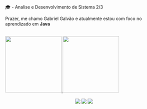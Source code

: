 🎓 - Analise e Desenvolvimento de Sistema 2/3

Prazer, me chamo Gabriel Galvão e atualmente estou com foco no aprendizado em <strong>Java</strong>

<br>

<div align="center" style="display: flex;">
  <a href="https://github.com/luisfe1ipe">
  <img height="180em" src="https://github-readme-stats.vercel.app/api?username=gGalvao&show_icons=true&show_icons=true&theme=nightowl&include_all_commits=true&count_private=true"/>
  <img height="180em" src="https://github-readme-stats.vercel.app/api/top-langs/?username=gGalvao&layout=compact&langs_count=7&theme=nightowl"/>
</div>
    
 <br>
    
<div align="center"> 
  <a href="https://www.instagram.com/galvao_gvb/" target="_blank"><img src="https://img.shields.io/badge/-Instagram-%23E4405F?style=for-the-badge&logo=instagram&logoColor=white" target="_blank"></a>
  <a href = "mailto:gabrielgalvao130@gmail.com"><img src="https://img.shields.io/badge/-Gmail-%23333?style=for-the-badge&logo=gmail&logoColor=white" target="_blank"></a>
  <a href="https://www.linkedin.com/in/gabriel-galv%C3%A3o-651b83230" target="_blank"><img src="https://img.shields.io/badge/-LinkedIn-%230077B5?style=for-the-badge&logo=linkedin&logoColor=white" target="_blank"></a>
</div>

